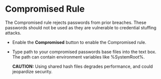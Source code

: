 # Compromised Rule

The Compromised rule rejects passwords from prior breaches. These passwords should not be used as
they are vulnerable to credential stuffing attacks.

- Enable the **Compromised** button to enable the Compromised rule.

- Type path to your compromised passwords base files into the text box. The path can contain
  environment variables like %SystemRoot%.

  **CAUTION:** Using shared hash files degrades performance, and could jeopardize security.

